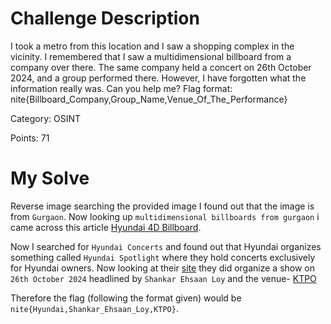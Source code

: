 # Challenge Description
I took a metro from this location and I saw a shopping complex in the vicinity. I remembered that I saw a multidimensional billboard from a company over there. The same company held a concert on 26th October 2024, and a group performed there. However, I have forgotten what the information really was. Can you help me? Flag format: nite{Billboard_Company,Group_Name,Venue_Of_The_Performance}

Category: OSINT

Points: 71

# My Solve
Reverse image searching the provided image I found out that the image is from `Gurgaon`. Now looking up `multidimensional billboards from gurgaon` i came across this article [Hyundai 4D Billboard](https://www.afaqs.com/news/marketing-initiatives/hyundai-earns-spot-in-asia-book-of-records-with-indias-first-4d-billboard-for-the-new-creta).

Now I searched for `Hyundai Concerts` and found out that Hyundai organizes something called `Hyundai Spotlight` where they hold concerts exclusively for Hyundai owners. Now looking at their [site](https://hyundaispotlight.in/) they did organize a show on `26th October 2024` headlined by `Shankar Ehsaan Loy` and the venue- [KTPO](https://www.instagram.com/hyundaiindia/p/DAI_PdOp9SK/?hl=en)

Therefore the flag (following the format given) would be `nite{Hyundai,Shankar_Ehsaan_Loy,KTPO}`.
